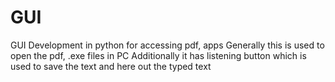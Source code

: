 # GUI
GUI Development in python for accessing pdf, apps
Generally this is used to open the pdf, .exe files in PC
Additionally it has listening button which is used to save the text and here out the typed text
